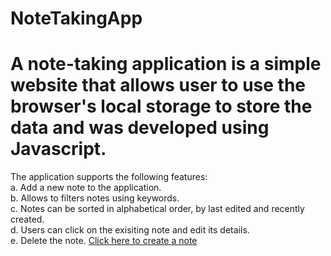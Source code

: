 # NoteTakingApp
# A note-taking application is a simple website that allows user to use the browser's local storage to store the data and was developed using Javascript.
The application supports the following features:
<br />a. Add a new note to the application.
<br />b. Allows to filters notes using keywords.
<br />c. Notes can be sorted in alphabetical order, by last edited and recently created.
<br />d. Users can click on the exisiting note and edit its details.
<br />e. Delete the note.
[Click here to create a note](https://notestakingapp.netlify.app/)
